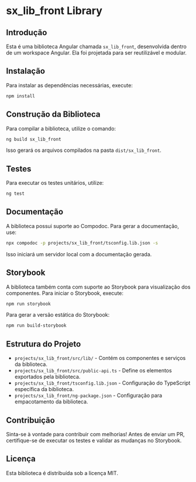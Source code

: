 # sx_lib_front Library

## Introdução

Esta é uma biblioteca Angular chamada `sx_lib_front`, desenvolvida dentro de um workspace Angular. Ela foi projetada para ser reutilizável e modular.

## Instalação

Para instalar as dependências necessárias, execute:

```sh
npm install
```

## Construção da Biblioteca

Para compilar a biblioteca, utilize o comando:

```sh
ng build sx_lib_front
```

Isso gerará os arquivos compilados na pasta `dist/sx_lib_front`.

## Testes

Para executar os testes unitários, utilize:

```sh
ng test
```

## Documentação

A biblioteca possui suporte ao Compodoc. Para gerar a documentação, use:

```sh
npx compodoc -p projects/sx_lib_front/tsconfig.lib.json -s
```

Isso iniciará um servidor local com a documentação gerada.

## Storybook

A biblioteca também conta com suporte ao Storybook para visualização dos componentes. Para iniciar o Storybook, execute:

```sh
npm run storybook
```

Para gerar a versão estática do Storybook:

```sh
npm run build-storybook
```

## Estrutura do Projeto

- `projects/sx_lib_front/src/lib/` - Contém os componentes e serviços da biblioteca.
- `projects/sx_lib_front/src/public-api.ts` - Define os elementos exportados pela biblioteca.
- `projects/sx_lib_front/tsconfig.lib.json` - Configuração do TypeScript específica da biblioteca.
- `projects/sx_lib_front/ng-package.json` - Configuração para empacotamento da biblioteca.

## Contribuição

Sinta-se à vontade para contribuir com melhorias! Antes de enviar um PR, certifique-se de executar os testes e validar as mudanças no Storybook.

## Licença

Esta biblioteca é distribuída sob a licença MIT.
